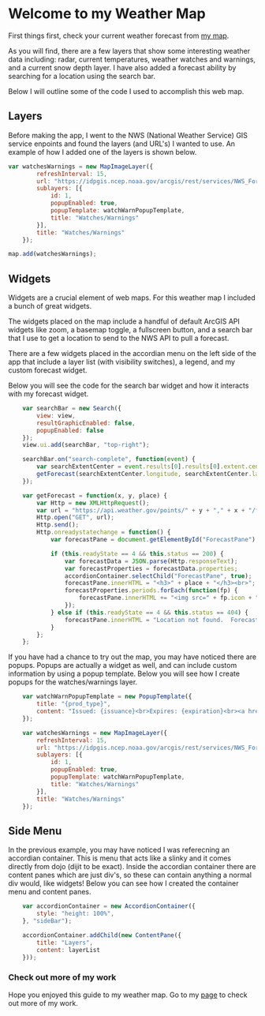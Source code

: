 # Welcome to my Weather Map

First things first, check your current weather forecast from  [my map](https://jwparker1797.github.io/WeatherMap/map.html).  

As you will find, there are a few layers that show some interesting weather data including: radar, current temperatures, weather watches and warnings, and a current snow depth layer.  I have also added a forecast ability by searching for a location using the search bar.

Below I will outline some of the code I used to accomplish this web map.

## Layers

Before making the app, I went to the NWS (National Weather Service) GIS service enpoints and found the layers (and URL's) I wanted to use.  An example of how I added one of the layers is shown below.

```javascript
var watchesWarnings = new MapImageLayer({
        refreshInterval: 15,
        url: "https://idpgis.ncep.noaa.gov/arcgis/rest/services/NWS_Forecasts_Guidance_Warnings/watch_warn_adv/MapServer",
        sublayers: [{
            id: 1,
            popupEnabled: true,
            popupTemplate: watchWarnPopupTemplate,
            title: "Watches/Warnings"
        }],
        title: "Watches/Warnings"
    });

map.add(watchesWarnings);
```

## Widgets

Widgets are a crucial element of web maps.  For this weather map I included a bunch of great widgets.  

The widgets placed on the map include a handful of default ArcGIS API widgets like zoom, a basemap toggle, a fullscreen button, and a search bar that I use to get a location to send to the NWS API to pull a forecast.

There are a few widgets placed in the accordian menu on the left side of the app that include a layer list (with visibility switches), a legend, and my custom forecast widget.

Below you will see the code for the search bar widget and how it interacts with my forecast widget.

```javascript
    var searchBar = new Search({
        view: view,
        resultGraphicEnabled: false,
        popupEnabled: false
    });
    view.ui.add(searchBar, "top-right");

    searchBar.on("search-complete", function(event) {
        var searchExtentCenter = event.results[0].results[0].extent.center;
        getForecast(searchExtentCenter.longitude, searchExtentCenter.latitude, event.results[0].results[0].name);
    });

    var getForecast = function(x, y, place) {
        var Http = new XMLHttpRequest();
        var url = "https://api.weather.gov/points/" + y + "," + x + "/forecast";
        Http.open("GET", url);
        Http.send();
        Http.onreadystatechange = function() {
            var forecastPane = document.getElementById("ForecastPane");

            if (this.readyState == 4 && this.status == 200) {
                var forecastData = JSON.parse(Http.responseText);
                var forecastProperties = forecastData.properties;
                accordionContainer.selectChild("ForecastPane", true);
                forecastPane.innerHTML = "<h3>" + place + "</h3><br>";
                forecastProperties.periods.forEach(function(fp) {
                    forecastPane.innerHTML += "<img src=" + fp.icon + "><br><b>" + fp.name + "</b>: <p style='font-size:12px'>" + fp.detailedForecast + "</p><br><br>";
                });
            } else if (this.readyState == 4 && this.status == 404) {
                forecastPane.innerHTML = "Location not found.  Forecasts are only available for locations in the United States.";
            }
        };
    };
```

If you have had a chance to try out the map, you may have noticed there are popups.  Popups are actually a widget as well, and can include custom information by using a popup template.  Below you will see how I create popups for the watches/warnings layer.

```javascript
    var watchWarnPopupTemplate = new PopupTemplate({
        title: "{prod_type}",
        content: "Issued: {issuance}<br>Expires: {expiration}<br><a href={url}>More Info</a>"
    });

    var watchesWarnings = new MapImageLayer({
        refreshInterval: 15,
        url: "https://idpgis.ncep.noaa.gov/arcgis/rest/services/NWS_Forecasts_Guidance_Warnings/watch_warn_adv/MapServer",
        sublayers: [{
            id: 1,
            popupEnabled: true,
            popupTemplate: watchWarnPopupTemplate,
            title: "Watches/Warnings"
        }],
        title: "Watches/Warnings"
    });
```

## Side Menu

In the previous example, you may have noticed I was referecning an accordian container.  This is menu that acts like a slinky and it comes directly from dojo (dijit to be exact).  Inside the accordian container there are content panes which are just div's, so these can contain anything a normal div would, like widgets!  Below you can see how I created the container menu and content panes.

```javascript
    var accordionContainer = new AccordionContainer({
        style: "height: 100%",
    }, "sideBar");

    accordionContainer.addChild(new ContentPane({
        title: "Layers",
        content: layerList
    }));
```

### Check out more of my work

Hope you enjoyed this guide to my weather map.
Go to my [page](https://jwparker1797.github.io/) to check out more of my work.
